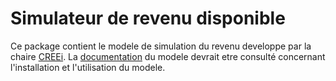 # Simulateur de revenu disponible

Ce package contient le modele de simulation du revenu developpe par la chaire [CREEi](http://www.creei.ca). La [documentation](https://creei-models.github.io/srd/) du modele devrait etre consulté concernant l'installation et l'utilisation du modele.